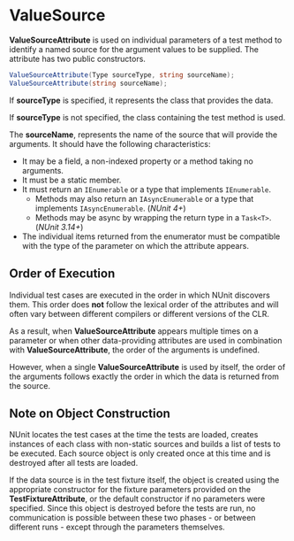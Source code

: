 # ValueSource

**ValueSourceAttribute** is used on individual parameters of a test method to identify a named source for the argument
values to be supplied. The attribute has two public constructors.

```csharp
ValueSourceAttribute(Type sourceType, string sourceName);
ValueSourceAttribute(string sourceName);
```

If **sourceType** is specified, it represents the class that provides the data.

If **sourceType** is not specified, the class containing the test method is used.

The **sourceName**, represents the name of the source that will provide the arguments. It should have the following
characteristics:

* It may be a field, a non-indexed property or a method taking no arguments.
* It must be a static member.
* It must return an `IEnumerable` or a type that implements `IEnumerable`.
  * Methods may also return an `IAsyncEnumerable` or a type that implements `IAsyncEnumerable`. (_NUnit 4+_)
  * Methods may be async by wrapping the return type in a `Task<T>`. (_NUnit 3.14+_)
* The individual items returned from the enumerator must be compatible with the type of the parameter on which the
  attribute appears.

## Order of Execution

Individual test cases are executed in the order in which NUnit discovers them. This order does **not** follow the
lexical order of the attributes and will often vary between different compilers or different versions of the CLR.

As a result, when **ValueSourceAttribute** appears multiple times on a parameter or when other data-providing attributes
are used in combination with **ValueSourceAttribute**, the order of the arguments is undefined.

However, when a single **ValueSourceAttribute** is used by itself, the order of the arguments follows exactly the order
in which the data is returned from the source.

## Note on Object Construction

NUnit locates the test cases at the time the tests are loaded, creates instances of each class with non-static sources
and builds a list of tests to be executed. Each source object is only created once at this time and is destroyed after
all tests are loaded.

If the data source is in the test fixture itself, the object is created using the appropriate constructor for the
fixture parameters provided on the **TestFixtureAttribute**, or the default constructor if no parameters were specified.
Since this object is destroyed before the tests are run, no communication is possible between these two phases - or
between different runs - except through the parameters themselves.
